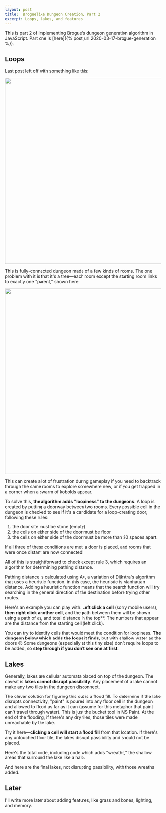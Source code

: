 ```yaml
---
layout: post
title:  Broguelike Dungeon Creation, Part 2
excerpt: Loops, lakes, and features
---
```


This is part 2 of implementing Brogue's dungeon generation algorithm in JavaScript. Part one is [here]({% post_url 2020-03-17-brogue-generation %}).

## Loops
Last post left off with something like this:

<div class="image-feature">
  <img style="width: 600px" src="/projects/brogue/prev.png">
</div>

This is fully-connected dungeon made of a few kinds of rooms. The one problem with it is that it's a tree—each room except the starting room links to exactly one "parent," shown here:

<div class="image-feature">
  <img style="width: 600px" src="/projects/brogue/tree_annotated.png">
</div>

This can create a lot of frustration during gameplay if you need to backtrack through the same rooms to explore somewhere new, or if you get trapped in a corner when a swarm of kobolds appear.

To solve this, **the algorithm adds "loopiness" to the dungeons**. A loop is created by putting a doorway between two rooms. Every possible cell in the dungeon is checked to see if it's a candidate for a loop-creating door, following these rules:

1. the door site must be stone (empty)
2. the cells on either side of the door must be floor
3. the cells on either side of the door must be more than 20 spaces apart.

If all three of these conditions are met, a door is placed, and rooms that were once distant are now connected!

All of this is straightforward to check except rule 3, which requires an algorithm for determining pathing distance.

Pathing distance is calculated using A*, a variation of Dijkstra's algorithm that uses a heuristic function. In this case, the heuristic is Manhattan distance. Adding a heuristic function means that the search function will try searching in the general direction of the destination before trying other routes.

Here's an example you can play with. **Left click a cell** (sorry mobile users), **then right click another cell**, and the path between them will be shown using a path of `o`s, and total distance in the top**. The numbers that appear are the distance from the starting cell (left click).

<div class="root" id="dijkstra-root"></div>
<script src="/projects/brogue/dijkstrabundle.js"></script>

You can try to identify cells that would meet the condition for loopiness. **The dungeon below which adds the loops it finds**, but with shallow water as the doors 🙃 Some dungeons (especially at this tiny size) don't require loops to be added, so **step through if you don't see one at first**.

<div class="root" id="loopy-root"></div>
<script src="/projects/brogue/loopybundle.js"></script>

## Lakes

Generally, lakes are cellular automata placed on top of the dungeon. The caveat is **lakes cannot disrupt passibility**. Any placement of a lake cannot make any two tiles in the dungeon disconnect.

The clever solution for figuring this out is a flood fill. To determine if the lake disrupts connectivity, "paint" is poured into any floor cell in the dungeon and allowed to flood as far as it can (assume for this metaphor that paint can't travel through water). This is just the bucket tool in MS Paint. At the end of the flooding, if there's any dry tiles, those tiles were made unreachable by the lake.

Try it here—**clicking a cell will start a flood fill** from that location. If there's any untouched floor tile, the lakes disrupt passibility and should not be placed.

<div class="root" id="flood-root"></div>
<script src="/projects/brogue/floodbundle.js"></script>

Here's the total code, including code which adds "wreaths," the shallow areas that surround the lake like a halo.

<script src="https://gist.github.com/anderoonies/725abb65de4b33378adf4210abb055dc.js"></script>

And here are the final lakes, not disrupting passibility, with those wreaths added.

<div class="root" id="lake-root"></div>
<script src="/projects/brogue/lakebundle.js"></script>

## Later
I'll write more later about adding features, like grass and bones, lighting, and memory.
